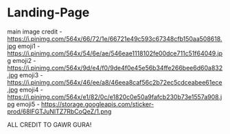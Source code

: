 # Landing-Page
main image credit - https://i.pinimg.com/564x/66/72/1e/66721e49c593c67348cfb150aa508618.jpg
emoji1 - https://i.pinimg.com/564x/54/6e/ae/546eae1118102fe00dce711c51f64049.jpg
emoji2 - https://i.pinimg.com/564x/9d/e4/f0/9de4f0e45e56b34ffe266bee6d60a832.jpg
emoji3 - https://i.pinimg.com/564x/46/ee/a8/46eea8caf56c2b72ec5cdceabee61ece.jpg
emoji4 - https://i.pinimg.com/564x/e1/82/0c/e1820c0e50a9fafcb230b73e1557a908.jpg
emoji5 - https://storage.googleapis.com/sticker-prod/68lFGTJuNITZ7RbCoQeZ/1.png

ALL CREDIT TO GAWR GURA!
